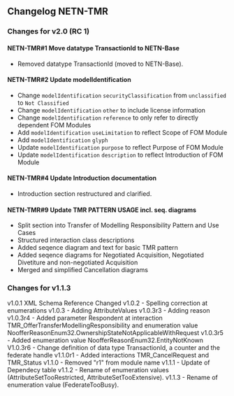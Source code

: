 ## Changelog NETN-TMR

### Changes for v2.0 (RC 1)

#### NETN-TMR#1 Move datatype TransactionId to NETN-Base
* Removed datatype TransactionId (moved to NETN-Base).

#### NETN-TMR#2 Update modelIdentification
* Change `modelIdentification` `securityClassification` from `unclassified` to `Not Classified`
* Change `modelIdentification` `other` to include license information
* Change `modelIdentification` `reference` to only refer to directly dependent FOM Modules
* Add `modelIdentification` `useLimitation` to reflect Scope of FOM Module
* Add `modelIdentification` `glyph` 
* Update `modelIdentification` `purpose` to reflect Purpose of FOM Module 
* Update `modelIdentification` `description` to reflect Introduction of FOM Module


#### NETN-TMR#4 Update Introduction documentation
* Introduction section restructured and clarified.

#### NETN-TMR#9 Update TMR PATTERN USAGE incl. seq. diagrams
* Split section into Transfer of Modelling Responsibility Pattern and Use Cases
* Structured interaction class descriptions
* Added seqence diagram and text for basic TMR pattern
* Added seqence diagrams for Negotiated Acquisition, Negotiated Divetiture and non-negotiated Acquisition
* Merged and simplified Cancellation diagrams

### Changes for v1.1.3

v1.0.1 XML Schema Reference Changed
v1.0.2 - Spelling correction at enumerations
v1.0.3 - Adding AttributeValues
v1.0.3r3 - Adding reason
v1.0.3r4 - Added parameter Respondent at interaction TMR_OfferTransferModellingResponsibility and enumeration value NoofferReasonEnum32.OwnershipStateNotApplicableWithRequest
v1.0.3r5 - Added enumeration value NoofferReasonEnum32.EntityNotKnown
V1.0.3r6 - Change definition of data type TransactionId, a counter and the federate handle
v1.1.0r1 - Added interactions TMR_CancelRequest and TMR_Status
v1.1.0 - Removed "r1" from module name
v1.1.1 - Update of Dependecy table
v1.1.2 - Rename of enumeration values (AttributeSetTooRestricted, AttributeSetTooExtensive).
v1.1.3 - Rename of enumeration value (FederateTooBusy).